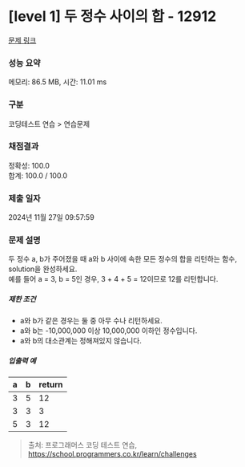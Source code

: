 # [level 1] 두 정수 사이의 합 - 12912 

[문제 링크](https://school.programmers.co.kr/learn/courses/30/lessons/12912) 

### 성능 요약

메모리: 86.5 MB, 시간: 11.01 ms

### 구분

코딩테스트 연습 > 연습문제

### 채점결과

정확성: 100.0<br/>합계: 100.0 / 100.0

### 제출 일자

2024년 11월 27일 09:57:59

### 문제 설명

<p>두 정수 a, b가 주어졌을 때 a와 b 사이에 속한 모든 정수의 합을 리턴하는 함수, solution을 완성하세요. <br>
예를 들어 a = 3, b = 5인 경우, 3 + 4 + 5 = 12이므로 12를 리턴합니다.</p>

<h5>제한 조건</h5>

<ul>
<li>a와 b가 같은 경우는 둘 중 아무 수나 리턴하세요.</li>
<li>a와 b는 -10,000,000 이상 10,000,000 이하인 정수입니다.</li>
<li>a와 b의 대소관계는 정해져있지 않습니다.</li>
</ul>

<h5>입출력 예</h5>
<table class="table">
        <thead><tr>
<th>a</th>
<th>b</th>
<th>return</th>
</tr>
</thead>
        <tbody><tr>
<td>3</td>
<td>5</td>
<td>12</td>
</tr>
<tr>
<td>3</td>
<td>3</td>
<td>3</td>
</tr>
<tr>
<td>5</td>
<td>3</td>
<td>12</td>
</tr>
</tbody>
      </table>

> 출처: 프로그래머스 코딩 테스트 연습, https://school.programmers.co.kr/learn/challenges